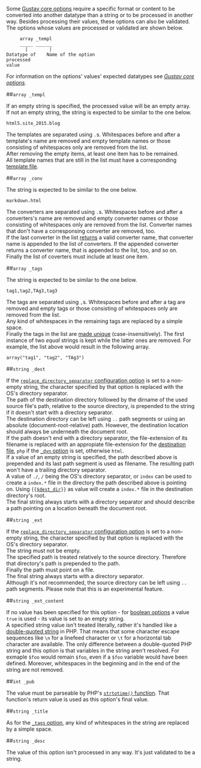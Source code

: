 Some [Gustav core options](Gustav-core-options) require a specific format or content to be converted into another datatype than a string or to be processed in another way. Besides processing their values, these options can also be validated.  
The options whose values are processed or validated are shown below.

         array _templ
         _____ ______
           |        |
    Datatype of    Name of the option
    processed
    value

For information on the options' values' expected datatypes see [*Gustav core options*](Gustav-core-options).



##`array _templ`

If an empty string is specified, the processed value will be an empty array.  
If not an empty string, the string is expected to be similar to the one below.

    html5.site_2015.blog

The templates are separated using `.`s. Whitespaces before and after a template's name are removed and empty template names or those consisting of whitespaces only are removed from the list.  
After removing the empty items, at least one item has to be remained.  
All template names that are still in the list must have a corresponding [template file](Template-files).



##`array _conv`

The string is expected to be similar to the one below.

    markdown.html

The converters are separated using `.`s. Whitespaces before and after a converters's name are removed and empty converter names or those consisting of whitespaces only are removed from the list. Converter names that don't have a corresponsing converter are removed, too.  
If the last converter in the list [returns](User-defined-converters) a valid converter name, that converter name is appended to the list of converters. If the appended converter returns a converter name, that is appended to the list, too, and so on.  
Finally the list of coverters must include at least one item.



##`array _tags`

The string is expected to be similar to the one below.

    tag1,tag2,TAg3,tag3

The tags are separated using `,`s. Whitespaces before and after a tag are removed and empty tags or those consisting of whitespaces only are removed from the list.  
Any kind of whitespaces in the remaining tags are replaced by a simple space.  
Finally the tags in the list are [made unique](Private-API%3a-GustavBase#string-arrayunique-string-strings--bool-lowercase_strings--false--) (case-insensitively). The first instance of two *equal* strings is kept while the latter ones are removed. For example, the list above would result in the following array.

    array("tag1", "tag2", "TAg3")



##`string _dest`

If the [`replace_directory_separator` configuration option](Gustav-configuration#string-replace_directory_separator--) is set to a non-empty string, the character specified by that option is replaced with the OS's directory separator.  
The path of the destination directory followed by the dirname of the used source file's path, relative to the source directory, is prepended to the string if it doesn't start with a directory separator.  
The destination directory can be left using `..` path segments or using an absolute (document-root-relative) path. However, the destination location should always be underneath the document root.  
If the path doesn't end with a directory separator, the file-extension of its filename is replaced with an appropiate file-extension for the [destination file](Destination-files), `php` if the [`_dyn` option](Gustav-core-options#_dyn) is set, otherwise `html`.  
If a value of an empty string is specified, the path described above is prepended and its last path segment is used as filename. The resulting path won't have a trailing directory separator.  
A value of `./`, `/` being the OS's directory separator, or `index` can be used to create a `index.*` file in the directory the path described above is pointing on. Using <code>{{<a href="GvBlock-option-templating#dest_dir">$dest_dir</a>}}</code> as value will create a `index.*` file in the destination directory's root.  
The final string always starts with a directory separator and should describe a path pointing on a location beneath the document root.



##`string _ext`

If the [`replace_directory_separator` configuration option](Gustav-configuration#string-replace_directory_separator--) is set to a non-empty string, the character specified by that option is replaced with the OS's directory separator.  
The string must not be empty.  
The specified path is treated relatively to the source directory. Therefore that directory's path is prepended to the path.  
Finally the path must point on a file.  
The final string always starts with a directory separator.  
Although it's not recommended, the source directory can be left using `..` path segments. Please note that this is an experimental feature.



##`string _ext_content`

If no value has been specified for this option - for [boolean options](Gustav-core-options#boolean-options) a value `true` is used - its value is set to an empty string.  
A specified string value isn't treated literally, rather it's handled like a [double-quoted string](http://php.net/manual/en/language.types.string.php#language.types.string.syntax.double) in PHP. That means that some character escape sequences like `\n` for a linefeed character or `\t` for a horizontal tab character are available. The only difference between a double-quoted PHP string and this option is that variables in the string aren't resolved. For exmaple `$foo` would remain `$foo`, even if a `$foo` variable would have been defined. Moreover, whitespaces in the beginning and in the end of the string are not removed.



##`int _pub`

The value must be parseable by PHP's [`strtotime()` function](http://php.net/manual/en/function.strtotime.php). That function's return value is used as this option's final value.



##`string _title`

As for the [`_tags` option](#array-_tags), any kind of whitespaces in the string are replaced by a simple space.



##`string _desc`

The value of this option isn't processed in any way. It's just validated to be a string.